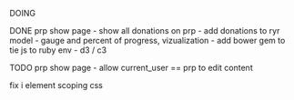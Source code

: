 DOING

DONE
prp show page 
	- show all donations on prp 
		- add donations to ryr model
	- gauge and percent of progress, vizualization
		- add bower gem to tie js to ruby env
		- d3 / c3




TODO 
prp show page 
	- allow current_user == prp to edit content
	

fix i element scoping css 